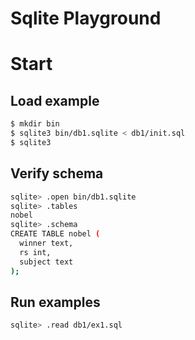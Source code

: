 # Sqlite Playground

# Start

## Load example

```sh
$ mkdir bin
$ sqlite3 bin/db1.sqlite < db1/init.sql
$ sqlite3
```

## Verify schema

```sh
sqlite> .open bin/db1.sqlite
sqlite> .tables
nobel
sqlite> .schema
CREATE TABLE nobel (
  winner text,
  rs int,
  subject text
);
```

## Run examples

```sh
sqlite> .read db1/ex1.sql
```
